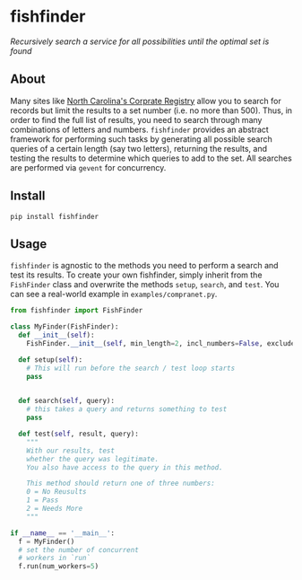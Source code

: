 fishfinder
======
_Recursively search a service for all possibilities until the optimal set is found_

## About

Many sites like [North Carolina's Corprate Registry](https://www.secretary.state.nc.us/corporations/CSearch.aspx) allow you to search for records but limit the results to a set number (i.e. no more than 500).  Thus, in order to find the full list of results, you need to search through many combinations of letters and numbers. `fishfinder` provides an abstract framework for performing such tasks by generating all possible search queries of a certain length (say two letters), returning the results, and testing the results to determine which queries to add to the set. All searches are performed via `gevent` for concurrency. 

## Install
```
pip install fishfinder
```

## Usage 

`fishfinder` is agnostic to the methods you need to perform a search and test its results. To create your own fishfinder, simply inherit from the `FishFinder` class and overwrite the methods `setup`, `search`, and `test`. You can see a real-world example in `examples/compranet.py`.

```python
from fishfinder import FishFinder 

class MyFinder(FishFinder):
  def __init__(self):
    FishFinder.__init__(self, min_length=2, incl_numbers=False, exclude=['a'])

  def setup(self):
    # This will run before the search / test loop starts 
    pass

  
  def search(self, query):
    # this takes a query and returns something to test
    pass

  def test(self, result, query):
    """
    With our results, test 
    whether the query was legitimate.
    You also have access to the query in this method.

    This method should return one of three numbers:
    0 = No Reusults
    1 = Pass 
    2 = Needs More 
    """

if __name__ == '__main__':
  f = MyFinder()
  # set the number of concurrent 
  # workers in `run`
  f.run(num_workers=5)